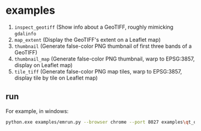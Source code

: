 # examples

1. `inspect_geotiff` (Show info about a GeoTIFF, roughly mimicking `gdalinfo`
2. `map_extent` (Display the GeoTIFF's extent on a Leaflet map)
3. `thumbnail` (Generate false-color PNG thumbnail of first three bands of a GeoTIFF)
4. `thumbnail_map` (Generate false-color PNG thumbnail, warp to EPSG:3857, display on Leaflet map)
5. `tile_tiff` (Generate false-color PNG map tiles, warp to EPSG:3857, display tile by tile on Leaflet map)

## run

For example, in windows:

```sh
python.exe examples/emrun.py --browser chrome --port 8027 examples\qt_opengl_gui\hellogles3.htm
```

